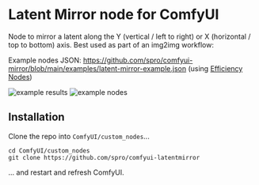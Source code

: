 # Latent Mirror node for ComfyUI

Node to mirror a latent along the Y (vertical / left to right) or X (horizontal / top to bottom) axis. Best used as part of an img2img workflow:

Example nodes JSON: https://github.com/spro/comfyui-mirror/blob/main/examples/latent-mirror-example.json (using [Efficiency Nodes](https://github.com/LucianoCirino/efficiency-nodes-comfyui))

![example results](https://github.com/spro/comfyui-latentmirror/blob/main/examples/example.png?raw=true)
![example nodes](https://github.com/spro/comfyui-latentmirror/blob/main/examples/nodes.png?raw=true)

## Installation

Clone the repo into `ComfyUI/custom_nodes`...

```
cd ComfyUI/custom_nodes
git clone https://github.com/spro/comfyui-latentmirror
```

... and restart and refresh ComfyUI.
